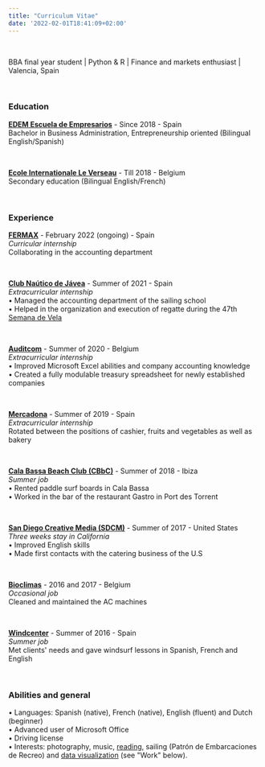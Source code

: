 ```yaml
---
title: "Curriculum Vitae"
date: '2022-02-01T18:41:09+02:00'
---
```

<p>&nbsp;</p>

<p class="cv_header">BBA final year student | Python & R | Finance and markets enthusiast | Valencia, Spain</p>

<p>&nbsp;</p>

### Education

**[EDEM Escuela de Empresarios](https://edem.eu/en/ "Check EDEM's website")** - Since 2018 - Spain<br>
Bachelor in Business Administration, Entrepreneurship oriented (Bilingual English/Spanish)<br>
<p>&nbsp;</p>

**[Ecole Internationale Le Verseau](https://www.eiverseau.be/ "Check Le Verseau's website")** - Till 2018 - Belgium<br>
Secondary education (Bilingual English/French)
<p>&nbsp;</p>

### Experience

**[FERMAX](https://www.fermax.com/intl-en "Check FERMAX's website")** - February 2022 (ongoing) - Spain<br>
_Curricular internship_<br>
Collaborating in the accounting department<br>
<p>&nbsp;</p>

**[Club Naútico de Jávea](https://cnjavea.net/ "Check CNJ's website")** - Summer of 2021 - Spain<br>
_Extracurricular internship_<br>
• Managed the accounting department of the sailing school<br>
• Helped in the organization and execution of regatte during the 47th [Semana de Vela](https://www.abc.es/deportes/vela/vela-ligera/abci-115-regatistas-participaronn-47-semana-vela-club-nautico-javea-202108161253_noticia.html "More info on that")<br>
<p>&nbsp;</p>

**[Auditcom](https://www.companyweb.be/societe/auditcom/sprl/439360312 "Check Auditcom's website")** - Summer of 2020 - Belgium<br>
_Extracurricular internship_<br>
• Improved Microsoft Excel abilities and company accounting knowledge<br>
• Created a fully modulable treasury spreadsheet for newly established companies<br>
<p>&nbsp;</p>

**[Mercadona](https://www.mercadona.es/ "Check Mercadona's website")** - Summer of 2019 - Spain<br>
_Extracurricular internship_<br>
Rotated between the positions of cashier, fruits and vegetables as well as bakery<br>
<p>&nbsp;</p>

**[Cala Bassa Beach Club (CBbC)](https://www.cbbcgroup.com/cbbc/cala-bassa-beach-club/ "Check CBbC's website")** - Summer of 2018 - Ibiza<br>
_Summer job_<br>
•	Rented paddle surf boards in Cala Bassa<br>
•	Worked in the bar of the restaurant Gastro in Port des Torrent<br>
<p>&nbsp;</p>

**[San Diego Creative Media (SDCM)](https://www.sdcm.com/ "Check SDCM's website")** - Summer of 2017 - United States<br>
_Three weeks stay in California_<br>
•	Improved English skills<br>
•	Made first contacts with the catering business of the U.S<br>
<p>&nbsp;</p>

**[Bioclimas](http://www.bioclimas.be/ "Check Bioclimas' website")** - 2016 and 2017 - Belgium<br>
_Occasional job_<br>
Cleaned and maintained the AC machines<br>
<p>&nbsp;</p>

**[Windcenter](https://windcenterdenia.com/ "Check Windcenter's website")** - Summer of 2016 - Spain<br>
_Summer job_<br>
Met clients' needs and gave windsurf lessons in Spanish, French and English<br>
<p>&nbsp;</p>

### Abilities and general

•	Languages: Spanish (native), French (native), English (fluent) and Dutch (beginner)<br>
•	Advanced user of Microsoft Office<br>
•	Driving license<br>
•	Interests: photography, music, [reading](/reads "Check out what I'm currently reading"), sailing (Patrón de Embarcaciones de Recreo) and [data visualization](/work "Check out what I'm capable of") (see "Work" below).<br>


